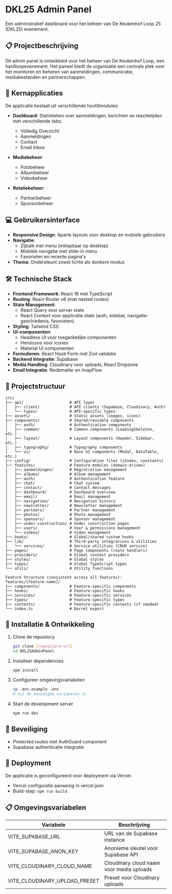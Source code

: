 # DKL25 Admin Panel

Een administratief dashboard voor het beheer van De Keukenhof Loop 25 (DKL25) evenement.

## 📋 Projectbeschrijving

Dit admin panel is ontwikkeld voor het beheer van De Keukenhof Loop, een hardloopevenement. Het paneel biedt de organisatie een centrale plek voor het monitoren en beheren van aanmeldingen, communicatie, mediabestanden en partnerschappen.

## 🚀 Kernapplicaties

De applicatie bestaat uit verschillende hoofdmodules:

- **Dashboard**: Statistieken over aanmeldingen, berichten en reactietijden met verschillende tabs:
  - Volledig Overzicht
  - Aanmeldingen
  - Contact
  - Email Inbox

- **Mediabeheer**:
  - Fotobeheer
  - Albumbeheer
  - Videobeheer

- **Relatiebeheer**:
  - Partnerbeheer
  - Sponsorbeheer

## 💻 Gebruikersinterface

- **Responsive Design**: Aparte layouts voor desktop en mobiele gebruikers
- **Navigatie**:
  - Zijbalk met menu (inklapbaar op desktop)
  - Mobiele navigatie met slide-in menu
  - Favorieten en recente pagina's
- **Thema**: Ondersteunt zowel lichte als donkere modus

## 🛠️ Technische Stack

- **Frontend Framework**: React 18 met TypeScript
- **Routing**: React Router v6 (met nested routes)
- **State Management**: 
  - React Query voor server state
  - React Context voor applicatie state (auth, sidebar, navigatie-geschiedenis, favorieten)
- **Styling**: Tailwind CSS
- **UI-componenten**: 
  - Headless UI voor toegankelijke componenten
  - Heroicons voor iconen
  - Material UI componenten
- **Formulieren**: React Hook Form met Zod validatie
- **Backend Integratie**: Supabase
- **Media Handling**: Cloudinary voor uploads, React Dropzone
- **Email Integratie**: Nodemailer en ImapFlow

## 📁 Projectstructuur

```
src/
├── api/                    # API layer
│   ├── client/             # API clients (Supabase, Cloudinary, Auth)
│   └── types/              # API-specific types
├── assets/                 # Static assets (images, icons)
├── components/             # Shared/reusable components
│   ├── auth/               # Authentication components
│   ├── common/             # Common components (LoadingSkeleton, etc.)
│   ├── layout/             # Layout components (Header, Sidebar, etc.)
│   ├── typography/         # Typography components
│   └── ui/                 # Base UI components (Modal, DataTable, etc.)
├── config/                 # Configuration files (zIndex, constants)
├── features/               # Feature modules (domain-driven)
│   ├── aanmeldingen/       # Registration management
│   ├── albums/             # Album management
│   ├── auth/               # Authentication feature
│   ├── chat/               # Chat system
│   ├── contact/            # Contact messages
│   ├── dashboard/          # Dashboard overview
│   ├── email/              # Email management
│   ├── navigation/         # Navigation history
│   ├── newsletter/         # Newsletter management
│   ├── partners/           # Partner management
│   ├── photos/             # Photo management
│   ├── sponsors/           # Sponsor management
│   ├── under-construction/ # Under construction pages
│   ├── users/              # User & permissions management
│   └── videos/             # Video management
├── hooks/                  # Global/shared custom hooks
├── lib/                    # Third-party integrations & utilities
│   └── services/           # Service utilities (CRUD service)
├── pages/                  # Page components (route handlers)
├── providers/              # Global context providers
├── styles/                 # Global styles
├── types/                  # Global TypeScript types
└── utils/                  # Utility functions

Feature Structure (consistent across all features):
features/[feature-name]/
├── components/             # Feature-specific components
├── hooks/                  # Feature-specific hooks
├── services/               # Feature-specific services
├── types/                  # Feature-specific types
├── contexts/               # Feature-specific contexts (if needed)
└── index.ts                # Barrel export
```

## 🔧 Installatie & Ontwikkeling

1. Clone de repository
   ```bash
   git clone [repository-url]
   cd DKL25AdminPanel
   ```

2. Installeer dependencies
   ```bash
   npm install
   ```

3. Configureer omgevingsvariabelen
   ```bash
   cp .env.example .env
   # Vul de benodigde variabelen in
   ```

4. Start de development server
   ```bash
   npm run dev
   ```

## 🔐 Beveiliging

- Protected routes met AuthGuard component
- Supabase authenticatie integratie

## 🚀 Deployment

De applicatie is geconfigureerd voor deployment via Vercel:
- Vercel configuratie aanwezig in vercel.json
- Build-stap: `npm run build`

## 📋 Omgevingsvariabelen

| Variabele | Beschrijving |
|-----------|-------------|
| VITE_SUPABASE_URL | URL van de Supabase instance |
| VITE_SUPABASE_ANON_KEY | Anonieme sleutel voor Supabase API |
| VITE_CLOUDINARY_CLOUD_NAME | Cloudinary cloud naam voor media uploads |
| VITE_CLOUDINARY_UPLOAD_PRESET | Preset voor Cloudinary uploads |
